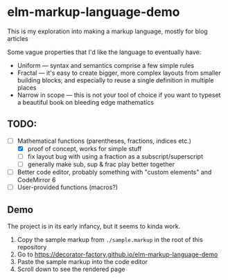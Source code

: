 # elm-markup-language-demo

This is my exploration into making a markup language, mostly for blog articles

Some vague properties that I'd like the language to eventually have:

- Uniform &mdash; syntax and semantics comprise a few simple rules
- Fractal &mdash; it's easy to create bigger, more complex layouts from smaller building blocks; and especially to reuse a single definition in multiple places
- Narrow in scope &mdash; this is not your tool of choice if you want to typeset a beautiful book on bleeding edge mathematics


## TODO:

- [ ] Mathematical functions (parentheses, fractions, indices etc.)
    - [X] proof of concept, works for simple stuff
    - [ ] fix layout bug with using a fraction as a subscript/superscript
    - [ ] generally make sub, sup & frac play better together

- [ ] Better code editor, probably something with "custom elements" and CodeMirror 6
- [ ] User-provided functions (macros?)

## Demo

The project is in its early infancy, but it seems to kinda work.

1. Copy the sample markup from `./sample.markup` in the root of this repository
2. Go to https://decorator-factory.github.io/elm-markup-language-demo
3. Paste the sample markup into the code editor
4. Scroll down to see the rendered page
